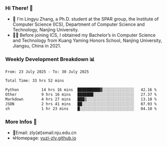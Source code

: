 ### Hi There! 👋 
- 🐳 I'm Lingyu Zhang, a Ph.D. student at the SPAR group, the Institute of Computer Science (ICS), Department of Computer Science and Technology, Nanjing University.
- 🧑‍🎓 Before joining ICS, I obtained my Bachelor’s in Computer Science and Technology from Kuang Yaming Honors School, Nanjing University, Jiangsu, China in 2021.

### Weekly Development Breakdown :bar_chart:

<!--START_SECTION:waka-->

```txt
From: 23 July 2025 - To: 30 July 2025

Total Time: 33 hrs 52 mins

Python          14 hrs 16 mins  ██████████▓░░░░░░░░░░░░░░   42.16 %
Other           9 hrs 16 mins   ███████░░░░░░░░░░░░░░░░░░   27.37 %
Markdown        4 hrs 27 mins   ███▒░░░░░░░░░░░░░░░░░░░░░   13.18 %
JSON            2 hrs 41 mins   ██░░░░░░░░░░░░░░░░░░░░░░░   07.93 %
sh              1 hr 23 mins    █░░░░░░░░░░░░░░░░░░░░░░░░   04.10 %
```

<!--END_SECTION:waka-->

<!--
### Github Contributions :octocat:

![](https://raw.githubusercontent.com/yuzi-zly/yuzi-zly/output/github-contribution-grid-snake.svg)              
-->

### More Infos 📖

- 📧Email: zly(at)smail.nju.edu.cn
- 🌀Homepage: [yuzi-zly.github.io](https://yuzi-zly.github.io/)
